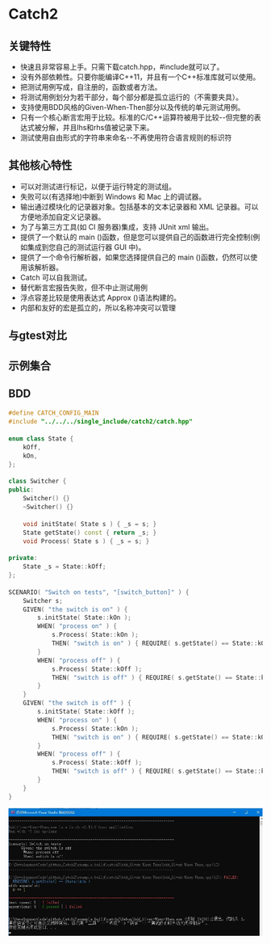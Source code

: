 # Catch2

## 关键特性

* 快速且非常容易上手。只需下载catch.hpp，#include就可以了。
* 没有外部依赖性。只要你能编译C++11，并且有一个C++标准库就可以使用。
* 把测试用例写成，自注册的，函数或者方法。
* 将测试用例划分为若干部分，每个部分都是孤立运行的（不需要夹具）。
* 支持使用BDD风格的Given-When-Then部分以及传统的单元测试用例。
* 只有一个核心断言宏用于比较。标准的C/C++运算符被用于比较--但完整的表达式被分解，并且lhs和rhs值被记录下来。
* 测试使用自由形式的字符串来命名--不再使用符合语言规则的标识符

## 其他核心特性

* 可以对测试进行标记，以便于运行特定的测试组。
* 失败可以(有选择地)中断到 Windows 和 Mac 上的调试器。
* 输出通过模块化的记录器对象。包括基本的文本记录器和 XML 记录器。可以方便地添加自定义记录器。
* 为了与第三方工具(如 CI 服务器)集成，支持 JUnit xml 输出。
* 提供了一个默认的 main ()函数，但是您可以提供自己的函数进行完全控制(例如集成到您自己的测试运行器 GUI 中)。
* 提供了一个命令行解析器，如果您选择提供自己的 main ()函数，仍然可以使用该解析器。
* Catch 可以自我测试。
* 替代断言宏报告失败，但不中止测试用例
* 浮点容差比较是使用表达式 Approx ()语法构建的。
* 内部和友好的宏是孤立的，所以名称冲突可以管理

## 与gtest对比

## 示例集合

## BDD

```c++
#define CATCH_CONFIG_MAIN
#include "../../../single_include/catch2/catch.hpp"

enum class State {
    kOff,
    kOn,
};

class Switcher {
public:
    Switcher() {}
    ~Switcher() {}

    void initState( State s ) { _s = s; }
    State getState() const { return _s; }
    void Process( State s ) { _s = s; }

private:
    State _s = State::kOff;
};

SCENARIO( "Switch on tests", "[switch_button]" ) {
    Switcher s;
    GIVEN( "the switch is on" ) {
        s.initState( State::kOn );
        WHEN( "process on" ) {
            s.Process( State::kOn );
            THEN( "switch is on" ) { REQUIRE( s.getState() == State::kOn ); }
        }
        WHEN( "process off" ) {
            s.Process( State::kOff );
            THEN( "switch is off" ) { REQUIRE( s.getState() == State::kOff ); }
        }
    }
    GIVEN( "the switch is off" ) {
        s.initState( State::kOff );
        WHEN( "process on" ) {
            s.Process( State::kOn );
            THEN( "switch is on" ) { REQUIRE( s.getState() == State::kOn ); }
        }
        WHEN( "process off" ) {
            s.Process( State::kOff );
            THEN( "switch is off" ) { REQUIRE( s.getState() == State::kOn ); }
        }
    }
}
```

![BDD测试结果](BDD_Given-When-Then_testexample.jpg)

